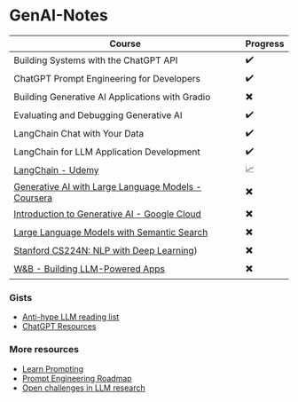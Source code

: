 # GenAI-Notes

| Course | Progress| 
| ----------- | ----------- |
|Building Systems with the ChatGPT API | ✔️ |
|ChatGPT Prompt Engineering for Developers|✔️|
|Building Generative AI Applications with Gradio | ✖️ |
|Evaluating and Debugging Generative AI|✔️|
|LangChain Chat with Your Data | ✔️ |
|LangChain for LLM Application Development|✔️|
|[LangChain - Udemy](https://pfizertrial.udemy.com/course/langchain-with-python-bootcamp/learn/lecture/38788238#overview) | 📈|
|[Generative AI with Large Language Models - Coursera](https://www.coursera.org/learn/generative-ai-with-llms?utm_campaign=WebsiteCoursesGAIA&utm_medium=institutions&utm_source=deeplearning-ai)|  ✖️ |
|[Introduction to Generative AI - Google Cloud](https://www.cloudskillsboost.google/course_templates/536)|✖️|
|[Large Language Models with Semantic Search](https://learn.deeplearning.ai/large-language-models-semantic-search/lesson/1/introduction)| ✖️|
|[Stanford CS224N: NLP with Deep Learning](https://www.youtube.com/watch?v=rmVRLeJRkl4&list=PLoROMvodv4rOSH4v6133s9LFPRHjEmbmJ))| ✖️|
|[W&B - Building LLM-Powered Apps](https://www.wandb.courses/courses/building-llm-powered-apps)| ✖️|


### Gists
- [Anti-hype LLM reading list](https://gist.github.com/veekaybee/be375ab33085102f9027853128dc5f0e)
- [ChatGPT Resources](https://gist.github.com/veekaybee/6f8885e9906aa9c5408ebe5c7e870698)
### More resources 
- [Learn Prompting](https://learnprompting.org/docs/intro) 
- [Prompt Engineering Roadmap](https://roadmap.sh/prompt-engineering)
- [Open challenges in LLM research](https://huyenchip.com/2023/08/16/llm-research-open-challenges.html?utm_source=tldrai)
